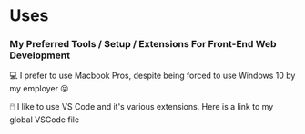 # Uses 
### My Preferred Tools / Setup / Extensions For Front-End Web Development

💻 I prefer to use Macbook Pros, despite being forced to use Windows 10 by my employer 😝

🖱️ I like to use VS Code and it's various extensions. Here is a link to my global VSCode file
